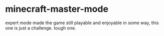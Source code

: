 # minecraft-master-mode
expert mode made the game still playable and enjoyable in some way, this one is just a challenge. tough one.
